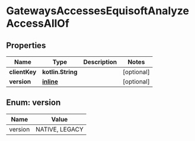 
# GatewaysAccessesEquisoftAnalyzeAccessAllOf

## Properties
Name | Type | Description | Notes
------------ | ------------- | ------------- | -------------
**clientKey** | **kotlin.String** |  |  [optional]
**version** | [**inline**](#Version) |  |  [optional]


<a name="Version"></a>
## Enum: version
Name | Value
---- | -----
version | NATIVE, LEGACY



